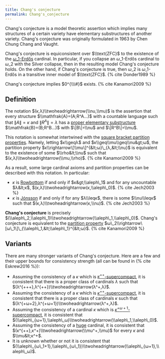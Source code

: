 ```yaml
---
title: Chang's conjecture
permalink: Chang's_conjecture
---
```












Chang's conjecture is a model theoretic assertion which implies many
structures of a certain variety have elementary substructures of another
variety. Chang's conjecture was originally formulated in 1963 by Chen
Chung Chang and Vaught.

Chang's conjecture is equiconsistent over $\\text{ZFC}$ to the existence
of the
[$ω\_1$-Erdős](Erdos "Erdos")
cardinal. In particular, if you collapse an $ω\_1$-Erdős cardinal
to $ω\_2$ with the Silver collapse, then in the resulting model
Chang's conjecture holds. On the other hand, if Chang's conjecture is
true, then $ω\_2$ is $ω\_1$-Erdős in a transitive inner
model of $\\text{ZFC}$.
{% cite Donder1989 %}

Chang's conjecture implies $0^{\\\#}$ exists.
{% cite Kanamori2009 %}

## Definition

The notation $(κ,λ)\\twoheadrightarrow(\\nu,\\mu)$ is the
assertion that every structure $\\mathfrak{A}=(A;R^A...)$ with a
countable language such that $\|A\|=κ$ and $\|R^A\|=λ$ has
a [proper elementary
substructure](Elementary_embedding "Elementary embedding")
$\\mathfrak{B}=(B;R^B...)$ with $\|B\|=\\nu$ and $\|R^B\|=\\mu$.

This notation is somewhat intertwined with the [square bracket partition
properties](Partition_property "Partition property").
Namely, letting $κ\\geqλ$ and
$κ\\geq\\mu\\geq\\nu&gt;ω$, the partition property
$κ\\rightarrow\[\\mu\]^{&lt;ω}\_{λ,&lt;\\nu}$ is
equivalent to the existence of some $\\rho&lt;\\nu$ such that
$(κ,λ)\\twoheadrightarrow(\\mu,\\rho)$.
{% cite Kanamori2009 %}

As a result, some large cardinal axioms and partition properties can be
described with this notation. In particular:

-   $κ$ is
    [Rowbottom](Rowbottom "Rowbottom")
    if and only if $κ&gt;\\aleph\_1$ and for any uncountable
    $λ&lt;κ$,
    $(κ,λ)\\twoheadrightarrow(κ,\\aleph\_0)$.
    {% cite Jech2003 %}
-   $κ$ is
    [Jónsson](Jonsson "Jonsson")
    if and only if for any $λ\\leqκ$, there is some
    $\\nu\\leqκ$ such that
    $(κ,λ)\\twoheadrightarrow(κ,\\nu)$.
    {% cite Jech2003 %}

**Chang's conjecture** is precisely
$(\\aleph\_2,\\aleph\_1)\\twoheadrightarrow(\\aleph\_1,\\aleph\_0)$.
Chang's conjecture is equivalent to the [partition
property](Partition_property "Partition property")
$ω\_2\\rightarrow\[ω\_1\]\_{\\aleph\_1,&lt;\\aleph\_1}^{&lt;ω}$.
{% cite Kanamori2009 %}

## Variants

There are many stronger variants of Chang's conjecture. Here are a few
and their upper bounds for consistency strength (all can be found in
{% cite Eskrew2016 %}):

-   Assuming the consistency of a $κ$ which is
    [$κ^{++}$-supercompact](Supercompact "Supercompact"),
    it is consistent that there is a proper class of cardinals
    $λ$ such that
    $(λ^{+++},λ^{++})\\twoheadrightarrow(λ^+,λ)$.
-   Assuming the consistency of a $κ$ which is
    [$κ^{++}$-supercompact](Supercompact "Supercompact"),
    it is consistent that there is a proper class of cardinals $κ$
    such that
    $(λ^{+ω+2},λ^{+ω+1})\\twoheadrightarrow(λ^+,λ)$.
-   Assuming the consistency of a cardinal $κ$ which is
    [$κ^{+ω+1}$-supercompact](Supercompact "Supercompact"),
    it is consistent that
    $(\\aleph\_{ω+1},\\aleph\_ω)\\twoheadrightarrow(\\aleph\_1,\\aleph\_0)$.
-   Assuming the consistency of a
    [huge](Huge "Huge")
    cardinal, it is consistent that
    $(κ^{++},κ^+)\\twoheadrightarrow(\\mu^+,\\mu)$ for every
    $κ$ and $\\mu&lt;κ^+$.
-   It is unknown whether or not it is consistent that
    $(\\aleph\_{ω\_1+1},\\aleph\_{ω\_1})\\twoheadrightarrow(\\aleph\_{ω+1},\\aleph\_ω)$.
